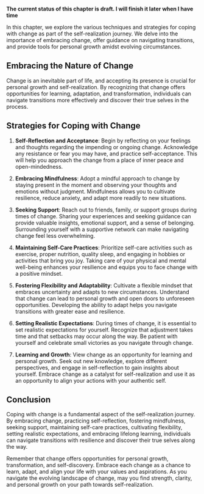 **The current status of this chapter is draft. I will finish it later when I have time**

In this chapter, we explore the various techniques and strategies for coping with change as part of the self-realization journey. We delve into the importance of embracing change, offer guidance on navigating transitions, and provide tools for personal growth amidst evolving circumstances.

Embracing the Nature of Change
------------------------------

Change is an inevitable part of life, and accepting its presence is crucial for personal growth and self-realization. By recognizing that change offers opportunities for learning, adaptation, and transformation, individuals can navigate transitions more effectively and discover their true selves in the process.

Strategies for Coping with Change
---------------------------------

1. **Self-Reflection and Acceptance**: Begin by reflecting on your feelings and thoughts regarding the impending or ongoing change. Acknowledge any resistance or fear you may have, and practice self-acceptance. This will help you approach the change from a place of inner peace and open-mindedness.

2. **Embracing Mindfulness**: Adopt a mindful approach to change by staying present in the moment and observing your thoughts and emotions without judgment. Mindfulness allows you to cultivate resilience, reduce anxiety, and adapt more readily to new situations.

3. **Seeking Support**: Reach out to friends, family, or support groups during times of change. Sharing your experiences and seeking guidance can provide valuable insights, emotional support, and a sense of belonging. Surrounding yourself with a supportive network can make navigating change feel less overwhelming.

4. **Maintaining Self-Care Practices**: Prioritize self-care activities such as exercise, proper nutrition, quality sleep, and engaging in hobbies or activities that bring you joy. Taking care of your physical and mental well-being enhances your resilience and equips you to face change with a positive mindset.

5. **Fostering Flexibility and Adaptability**: Cultivate a flexible mindset that embraces uncertainty and adapts to new circumstances. Understand that change can lead to personal growth and open doors to unforeseen opportunities. Developing the ability to adapt helps you navigate transitions with greater ease and resilience.

6. **Setting Realistic Expectations**: During times of change, it is essential to set realistic expectations for yourself. Recognize that adjustment takes time and that setbacks may occur along the way. Be patient with yourself and celebrate small victories as you navigate through change.

7. **Learning and Growth**: View change as an opportunity for learning and personal growth. Seek out new knowledge, explore different perspectives, and engage in self-reflection to gain insights about yourself. Embrace change as a catalyst for self-realization and use it as an opportunity to align your actions with your authentic self.

Conclusion
----------

Coping with change is a fundamental aspect of the self-realization journey. By embracing change, practicing self-reflection, fostering mindfulness, seeking support, maintaining self-care practices, cultivating flexibility, setting realistic expectations, and embracing lifelong learning, individuals can navigate transitions with resilience and discover their true selves along the way.

Remember that change offers opportunities for personal growth, transformation, and self-discovery. Embrace each change as a chance to learn, adapt, and align your life with your values and aspirations. As you navigate the evolving landscape of change, may you find strength, clarity, and personal growth on your path towards self-realization.
